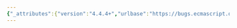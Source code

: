 ```yaml
---
{"_attributes":{"version":"4.4.4+","urlbase":"https://bugs.ecmascript.org/","maintainer":"dherman@mozilla.com"},"bug":{"bug_id":2581,"creation_ts":"2014-03-19 09:54:00 -0700","short_desc":"14.1.5 Definition for ExpectedArgumentCount seems to have a typo","delta_ts":"2014-04-06 11:30:32 -0700","product":"Draft for 6th Edition","component":"editorial issue","version":"Rev 22: January 20, 2014 Draft","rep_platform":"PC","op_sys":"All","bug_status":"RESOLVED","resolution":"FIXED","priority":"Normal","bug_severity":"normal","everconfirmed":true,"reporter":{"uid":"aneeshdk","name":"Aneesh D"},"assigned_to":{"uid":"allen","name":"Allen Wirfs-Brock"},"long_desc":[{"commentid":7450,"comment_count":0,"who":{"uid":"aneeshdk","name":"Aneesh D"},"bug_when":"2014-03-19 09:54:26 -0700","thetext":"In chapter 14.1.5, definition for ExpectedArgumentCount it is said as a note that,\n\nThe ExpectedArgumentCount of a FormalParameterList is the number of FormalParameters to the left of either the rest parameter or the first FormalParameter with an Initialiser.\n\nBut then the definition for the production FormalsList is defined like this,\n\nFormalsList : FormalParameter\n1. If HasInitialiser of FormalParameter is false return 0\n2. Return 1.\n\nShouldn't it be saying “... of FormalParameter is true…”?"},{"commentid":7453,"comment_count":1,"who":{"uid":"allen","name":"Allen Wirfs-Brock"},"bug_when":"2014-03-19 13:56:03 -0700","thetext":"fixed in rev23 editor's draft"},{"commentid":7564,"comment_count":2,"who":{"uid":"allen","name":"Allen Wirfs-Brock"},"bug_when":"2014-04-06 11:30:32 -0700","thetext":"fixed in rev23 draft"}]}}
---
```

